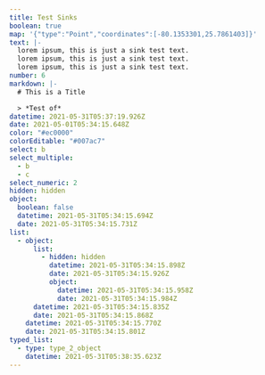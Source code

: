 ```yaml
---
title: Test Sinks
boolean: true
map: '{"type":"Point","coordinates":[-80.1353301,25.7861403]}'
text: |-
  lorem ipsum, this is just a sink test text.
  lorem ipsum, this is just a sink test text.
  lorem ipsum, this is just a sink test text.
number: 6
markdown: |-
  # This is a Title

  > *Test of*
datetime: 2021-05-31T05:37:19.926Z
date: 2021-05-01T05:34:15.648Z
color: "#ec0000"
colorEditable: "#007ac7"
select: b
select_multiple:
  - b
  - c
select_numeric: 2
hidden: hidden
object:
  boolean: false
  datetime: 2021-05-31T05:34:15.694Z
  date: 2021-05-31T05:34:15.731Z
list:
  - object:
      list:
        - hidden: hidden
          datetime: 2021-05-31T05:34:15.898Z
          date: 2021-05-31T05:34:15.926Z
          object:
            datetime: 2021-05-31T05:34:15.958Z
            date: 2021-05-31T05:34:15.984Z
      datetime: 2021-05-31T05:34:15.835Z
      date: 2021-05-31T05:34:15.868Z
    datetime: 2021-05-31T05:34:15.770Z
    date: 2021-05-31T05:34:15.801Z
typed_list:
  - type: type_2_object
    datetime: 2021-05-31T05:38:35.623Z
---
```


